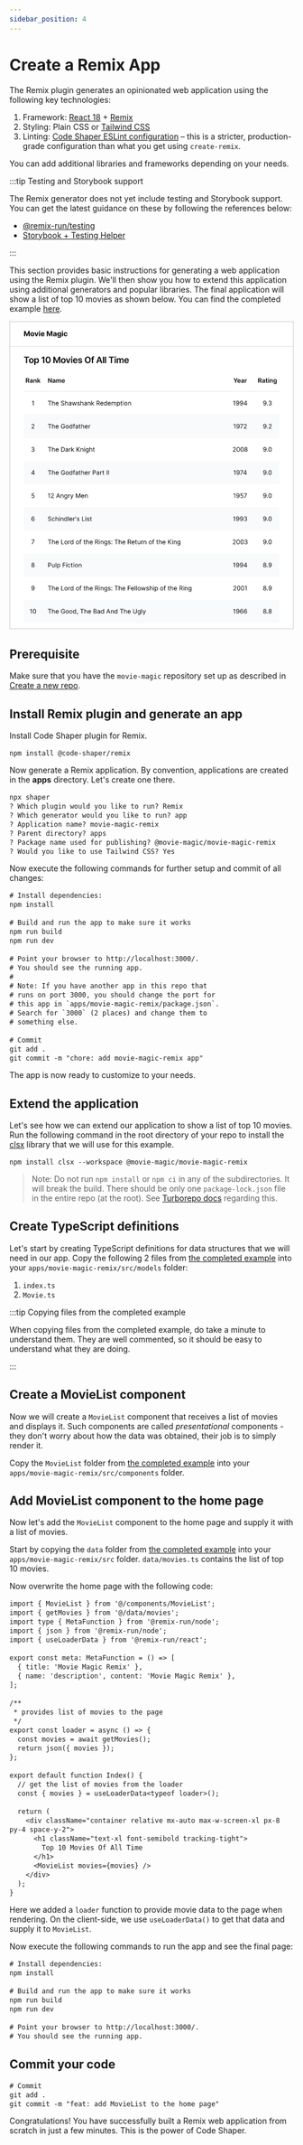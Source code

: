 ```yaml
---
sidebar_position: 4
---
```


# Create a Remix App

The Remix plugin generates an opinionated web application using the following
key technologies:

1. Framework: [React 18](https://react.dev/) + [Remix](https://remix.run/)
2. Styling: Plain CSS or [Tailwind CSS](https://tailwindcss.com/)
3. Linting:
   [Code Shaper ESLint configuration](https://github.com/code-shaper/code-shaper/tree/main/configs/eslint-config)
   – this is a stricter, production-grade configuration than what you get using
   `create-remix`.

You can add additional libraries and frameworks depending on your needs.

:::tip Testing and Storybook support

The Remix generator does not yet include testing and Storybook support. You can
get the latest guidance on these by following the references below:

- [@remix-run/testing](https://remix.run/docs/en/main/other-api/testing)
- [Storybook + Testing Helper](https://github.com/remix-run/remix/discussions/2481)

:::

This section provides basic instructions for generating a web application using
the Remix plugin. We'll then show you how to extend this application using
additional generators and popular libraries. The final application will show a
list of top 10 movies as shown below. You can find the completed example
[here](https://github.com/code-shaper/movie-magic/tree/main/apps/movie-magic-remix).

![Home Page](./img/home-page.png)

## Prerequisite

Make sure that you have the `movie-magic` repository set up as described in
[Create a new repo](./create-a-new-repo).

## Install Remix plugin and generate an app

Install Code Shaper plugin for Remix.

```shell
npm install @code-shaper/remix
```

Now generate a Remix application. By convention, applications are created in the
**apps** directory. Let's create one there.

```shell
npx shaper
? Which plugin would you like to run? Remix
? Which generator would you like to run? app
? Application name? movie-magic-remix
? Parent directory? apps
? Package name used for publishing? @movie-magic/movie-magic-remix
? Would you like to use Tailwind CSS? Yes
```

Now execute the following commands for further setup and commit of all changes:

```shell
# Install dependencies:
npm install

# Build and run the app to make sure it works
npm run build
npm run dev

# Point your browser to http://localhost:3000/.
# You should see the running app.
#
# Note: If you have another app in this repo that
# runs on port 3000, you should change the port for
# this app in `apps/movie-magic-remix/package.json`.
# Search for `3000` (2 places) and change them to
# something else.

# Commit
git add .
git commit -m "chore: add movie-magic-remix app"
```

The app is now ready to customize to your needs.

## Extend the application

Let's see how we can extend our application to show a list of top 10 movies. Run
the following command in the root directory of your repo to install the
[clsx](https://github.com/lukeed/clsx) library that we will use for this
example.

```
npm install clsx --workspace @movie-magic/movie-magic-remix
```

> Note: Do not run `npm install` or `npm ci` in any of the subdirectories. It
> will break the build. There should be only one `package-lock.json` file in the
> entire repo (at the root). See
> [Turborepo docs](https://turbo.build/repo/docs/handbook/package-installation#addingremovingupgrading-packages)
> regarding this.

## Create TypeScript definitions

Let's start by creating TypeScript definitions for data structures that we will
need in our app. Copy the following 2 files from
[the completed example](https://github.com/code-shaper/movie-magic/blob/main/apps/movie-magic-remix/src/models)
into your `apps/movie-magic-remix/src/models` folder:

1. `index.ts`
2. `Movie.ts`

:::tip Copying files from the completed example

When copying files from the completed example, do take a minute to understand
them. They are well commented, so it should be easy to understand what they are
doing.

:::

## Create a MovieList component

Now we will create a `MovieList` component that receives a list of movies and
displays it. Such components are called _presentational_ components - they don't
worry about how the data was obtained, their job is to simply render it.

Copy the `MovieList` folder from
[the completed example](https://github.com/code-shaper/movie-magic/blob/main/apps/movie-magic-remix/src/components/MovieList)
into your `apps/movie-magic-remix/src/components` folder.

## Add MovieList component to the home page

Now let's add the `MovieList` component to the home page and supply it with a
list of movies.

Start by copying the `data` folder from
[the completed example](https://github.com/code-shaper/movie-magic/blob/main/apps/movie-magic-remix/src/data)
into your `apps/movie-magic-remix/src` folder. `data/movies.ts` contains the
list of top 10 movies.

Now overwrite the home page with the following code:

```tsx title="apps/movie-magic-remix/src/routes/_index.tsx"
import { MovieList } from '@/components/MovieList';
import { getMovies } from '@/data/movies';
import type { MetaFunction } from '@remix-run/node';
import { json } from '@remix-run/node';
import { useLoaderData } from '@remix-run/react';

export const meta: MetaFunction = () => [
  { title: 'Movie Magic Remix' },
  { name: 'description', content: 'Movie Magic Remix' },
];

/**
 * provides list of movies to the page
 */
export const loader = async () => {
  const movies = await getMovies();
  return json({ movies });
};

export default function Index() {
  // get the list of movies from the loader
  const { movies } = useLoaderData<typeof loader>();

  return (
    <div className="container relative mx-auto max-w-screen-xl px-8 py-4 space-y-2">
      <h1 className="text-xl font-semibold tracking-tight">
        Top 10 Movies Of All Time
      </h1>
      <MovieList movies={movies} />
    </div>
  );
}
```

Here we added a `loader` function to provide movie data to the page when
rendering. On the client-side, we use `useLoaderData()` to get that data and
supply it to `MovieList`.

Now execute the following commands to run the app and see the final page:

```shell
# Install dependencies:
npm install

# Build and run the app to make sure it works
npm run build
npm run dev

# Point your browser to http://localhost:3000/.
# You should see the running app.
```

## Commit your code

```shell
# Commit
git add .
git commit -m "feat: add MovieList to the home page"
```

Congratulations! You have successfully built a Remix web application from
scratch in just a few minutes. This is the power of Code Shaper.
